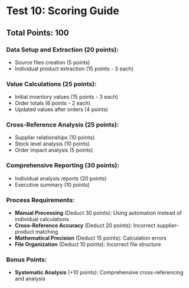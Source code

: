 # Test 10: Scoring Guide

## Total Points: 100

### Data Setup and Extraction (20 points):
- Source files creation (5 points)
- Individual product extraction (15 points - 3 each)

### Value Calculations (25 points):
- Initial inventory values (15 points - 3 each)
- Order totals (6 points - 2 each)
- Updated values after orders (4 points)

### Cross-Reference Analysis (25 points):
- Supplier relationships (10 points)
- Stock level analysis (10 points)
- Order impact analysis (5 points)

### Comprehensive Reporting (30 points):
- Individual analysis reports (20 points)
- Executive summary (10 points)

### Process Requirements:
- **Manual Processing** (Deduct 30 points): Using automation instead of individual calculations
- **Cross-Reference Accuracy** (Deduct 20 points): Incorrect supplier-product matching
- **Mathematical Precision** (Deduct 15 points): Calculation errors
- **File Organization** (Deduct 10 points): Incorrect file structure

### Bonus Points:
- **Systematic Analysis** (+10 points): Comprehensive cross-referencing and analysis